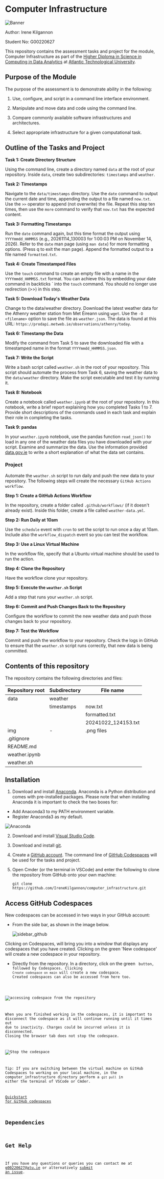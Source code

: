 # Computer Infrastructure

![Banner](img/banner.png)

Author: Irene Kilgannon

Student No: G00220627

This repository contains the assessment tasks and project for the module, Computer Infrastructure as part of the [Higher Diploma in Science in Computing in Data Analytics](https://www.gmit.ie/higher-diploma-in-science-in-computing-in-data-analytics) at [Atlantic Technological University](www.atu.ie).

## Purpose of the Module

The purpose of the assessment is to demonstrate ability in the following:

1. Use, configure, and script in a command line interface environment.

2. Manipulate and move data and code using the command line.

3. Compare commonly available software infrastructures and architectures.

4. Select appropriate infrastructure for a given computational task.

## Outline of the Tasks and Project

__Task 1: Create Directory Structure__

Using the command line, create a directory named `data` at the root of your repository. Inside `data`, create two subdirectories: `timestamps` and `weather`.

__Task 2: Timestamps__

Navigate to the `data/timestamps` directory. Use the `date` command to output the current date and time, appending the output to a file named `now.txt`. Use the ``>>`` operator to append (not overwrite) the file. Repeat this step ten times, then use the `more` command to verify that `now.txt` has the expected content.

__Task 3: Formatting Timestamps__

Run the ``date`` command again, but this time format the output using ``YYYYmmdd_HHMMSS`` (e.g., 20261114_130003 for 1:00:03 PM on November 14, 2026). Refer to the ``date`` man page (using ``man date``) for more formatting options. (Press q to exit the man page). Append the formatted output to a file named ``formatted.txt``.

__Task 4: Create Timestamped Files__

Use the ``touch`` command to create an empty file with a name in the ``YYYYmmdd_HHMMSS.txt`` format. You can achieve this by embedding your date command in backticks ` into the ``touch`` command. You should no longer use redirection (>>) in this step.

__Task 5: Download Today's Weather Data__

Change to the data/weather directory. Download the latest weather data for the Athenry weather station from Met Éireann using ``wget``. Use the ``-O <filename>`` option to save the file as ``weather.json``. The data is found at this URL: `https://prodapi.metweb.ie/observations/athenry/today`.

__Task 6: Timestamp the Data__

Modify the command from Task 5 to save the downloaded file with a timestamped name in the format ``YYYYmmdd_HHMMSS.json``.

__Task 7: Write the Script__

Write a bash script called ``weather.sh`` in the root of your repository. This script should automate the process from Task 6, saving the weather data to the ``data/weather`` directory. Make the script executable and test it by running it.

__Task 8: Notebook__

Create a notebook called ``weather.ipynb`` at the root of your repository. In this notebook, write a brief report explaining how you completed Tasks 1 to 7. Provide short descriptions of the commands used in each task and explain their role in completing the tasks.

__Task 9: pandas__

In your ``weather.ipynb`` notebook, use the pandas function ``read_json()`` to load in any one of the weather data files you have downloaded with your script. Examine and summarize the data. Use the information provided [data.gov.ie](data.gov.ie) to write a short explanation of what the data set contains.

### __Project__

Automate the ``weather.sh`` script to run daily and push the new data to your repository. The following steps will create the necessary ``GitHub Actions workflow``.

__Step 1: Create a GitHub Actions Workflow__
  
In the repository, create a folder called ``.github/workflows/`` (if it doesn't already exist). Inside this folder, create a file called ``weather-data.yml``.

__Step 2: Run Daily at 10am__

  Use the ``schedule`` event with ``cron`` to set the script to run once a day at 10am. Include also the ``workflow_dispatch`` event so you can test the workflow.

__Step 3: Use a Linux Virtual Machine__

  In the workflow file, specify that a Ubuntu virtual machine should be used to run the action.

__Step 4: Clone the Repository__

  Have the workflow clone your repository.

__Step 5: Execute the ``weather.sh`` Script__ 
  
  Add a step that runs your ``weather.sh`` script.

__Step 6: Commit and Push Changes Back to the Repository__ 
  
  Configure the workflow to commit the new weather data and push those changes back to your repository.

__Step 7: Test the Workflow__
  
  Commit and push the workflow to your repository. Check the logs in GitHub to ensure that the ``weather.sh`` script runs correctly, that new data is being committed.

## Contents of this repository

The repository contains the following directories and files:

|Repository root |Subdirectory |File name |
|---|--- |--- |
|data |weather | |
| |timestamps | now.txt|
| | |formatted.txt |
|||20241022_124153.txt|
|img |-|.png files|
|.gitignore | | |
|README.md | | |
|weather.ipynb | | |
|weather.sh | | |


## Installation

1. Download and install [Anaconda](https://www.anaconda.com/download). Anaconda is a Python distribution and comes with pre-installed packages. Please note that when installing Anaconda it is important to check the two boxes for:
  * Add Anaconda3 to my PATH environment variable.
  * Register Anaconda3 as my default.
  
![Anaconda](https://github.com/IreneKilgannon/pands-project/blob/main/images/Anaconda.png)

2. Download and install [Visual Studio Code](https://code.visualstudio.com/).

3. Download and install [git](https://git-scm.com/downloads).

3. Create a [GitHub account](https://github.com). The command line of [GitHub Codespaces](https://github.com/features/codespaces) will be used for the tasks and project.

4. Open Cmder (or the terminal in VSCode) and enter the following to clone the repository from GitHub onto your own machine:
  
    ``git clone https://github.com/IreneKilgannon/computer_infrastructure.git``


## Access GitHub Codespaces

New codespaces can be accessed in two ways in your GitHub account:

* From the side bar, as shown in the image below. 

  ![sidebar_github](img/codespaces_a.png)

Clicking on Codespaces, will bring you into a window that displays any codespaces that you have created. Clicking on the green 'New codespace' will create a new codespace in your repository. 

* Directly from the repository. In a directory, click on the green <Code> button, followed by Codespaces. Clicking ``Create codespace on main`` will create a new codespace. Created codespaces can also be accessed from here too.

![accessing codespace from the repository](img/codespaces.png)

When you are finished working in the codespaces, it is important to disconnect the codespace as it will continue running until it times out due to inactivity. Charges could be incurred unless it is disconnected. Closing the browser tab does not stop the codespace.

![Stop the codespace](img/stop_codespace.png)


Tip: If you are switching between the virtual machine on GitHub Codespaces to working on your local machine, in the computer_infrastructure directory perform a ``git pull`` in either the terminal of VSCode or
Cmder.

[Quickstart for GitHub codespaces](https://docs.github.com/en/codespaces/getting-started/quickstart)

## Dependencies


## Get Help

If you have any questions or queries you can contact me at g00220627@atu.ie or alternatively [submit an issue](https://github.com/IreneKilgannon/computer_infrastructure/issues).






